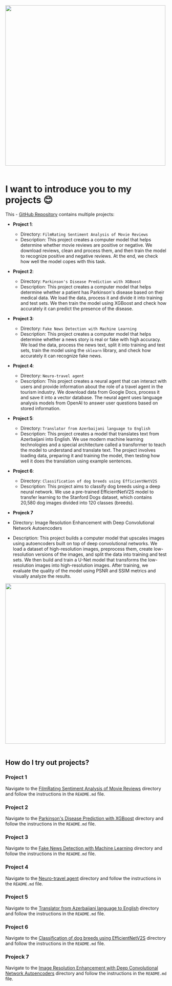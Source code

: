 <img src="https://user-images.githubusercontent.com/74038190/212749447-bfb7e725-6987-49d9-ae85-2015e3e7cc41.gif" width="500">
<br><br>

# I want to introduce you to my projects :blush:

This - [GitHub Repository](https://github.com/Embarg0o/Embarg0o.github.io) contains multiple projects: 

- **Project 1**: 
  - Directory: `FilmRating Sentiment Analysis of Movie Reviews`
  - Description: This project creates a computer model that helps determine whether movie reviews are positive or negative. We download reviews, clean and process them, and then train the model to recognize positive and negative reviews. At the end, we check how well the model copes with this task.

- **Project 2**: 
  - Directory: `Parkinson's Disease Prediction with XGBoost`
  - Description: This project creates a computer model that helps determine whether a patient has Parkinson's disease based on their medical data. We load the data, process it and divide it into training and test sets. We then train the model using XGBoost and check how accurately it can predict the presence of the disease.

- **Project 3**: 
  - Directory: `Fake News Detection with Machine Learning`
  - Description: 
This project creates a computer model that helps determine whether a news story is real or fake with high accuracy. We load the data, process the news text, split it into training and test sets, train the model using the `sklearn` library, and check how accurately it can recognize fake news.

- **Project 4**: 
  - Directory: `Neuro-travel agent`
  - Description: 
This project creates a neural agent that can interact with users and provide information about the role of a travel agent in the tourism industry. We download data from Google Docs, process it and save it into a vector database. The neural agent uses language analysis models from OpenAI to answer user questions based on stored information.

- **Project 5**: 
  - Directory: `Translator from Azerbaijani language to English`
  - Description: 
This project creates a model that translates text from Azerbaijani into English. We use modern machine learning technologies and a special architecture called a transformer to teach the model to understand and translate text. The project involves loading data, preparing it and training the model, then testing how well it does the translation using example sentences.

- **Project 6**: 
  - Directory: `Classification of dog breeds using EfficientNetV2S`
  - Description: 
This project aims to classify dog ​​breeds using a deep neural network. We use a pre-trained EfficientNetV2S model to transfer learning to the Stanford Dogs dataset, which contains 20,580 dog images divided into 120 classes (breeds).

- **Projeck 7**
 - Directory: Image Resolution Enhancement with Deep Convolutional Network Autoencoders
 - Description: 
This project builds a computer model that upscales images using autoencoders built on top of deep convolutional networks. We load a dataset of high-resolution images, preprocess them, create low-resolution versions of the images, and split the data into training and test sets. We then build and train a U-Net model that transforms the low-resolution images into high-resolution images. After training, we evaluate the quality of the model using PSNR and SSIM metrics and visually analyze the results.






<img src="https://github.com/Anmol-Baranwal/Cool-GIFs-For-GitHub/assets/74038190/dad5d025-91c3-43b9-9a3d-1c9266f77cb7" width="500">
<br><br>

## How do I try out projects?

### Project 1
Navigate to the [FilmRating Sentiment Analysis of Movie Reviews](https://github.com/Embarg0o/Embarg0o.github.io/tree/main/FilmRating%20Sentiment%20Analysis%20of%20Movie%20Reviews) directory and follow the instructions in the `README.md` file.

### Project 2
Navigate to the [Parkinson's Disease Prediction with XGBoost](https://github.com/Embarg0o/Embarg0o.github.io/tree/main/Parkinson's%20Disease%20Prediction%20with%20XGBoost) directory and follow the instructions in the `README.md` file.

### Project 3
Navigate to the [Fake News Detection with Machine Learning](https://github.com/Embarg0o/Embarg0o.github.io/tree/main/Fake%20News%20Detection%20with%20Machine%20Learning) directory and follow the instructions in the `README.md` file.

### Project 4
Navigate to the [Neuro-travel agent](https://github.com/Embarg0o/Embarg0o.github.io/tree/main/Neuro-travel%20agent) directory and follow the instructions in the `README.md` file.

### Project 5
Navigate to the [Translator from Azerbaijani language to English](https://github.com/Embarg0o/Embarg0o.github.io/tree/main/Translator%20from%20Azerbaijani%20language%20to%20English) directory and follow the instructions in the `README.md` file.

### Project 6
Navigate to the [Classification of dog breeds using EfficientNetV2S](https://github.com/Embarg0o/Embarg0o.github.io/tree/main/Classification%20of%20dog%20breeds%20using%20EfficientNetV2S) directory and follow the instructions in the `README.md` file.

### Projeck 7
Navigate to the [Image Resolution Enhancement with Deep Convolutional Network Autoencoders](https://github.com/Embarg0o/Embarg0o.github.io/tree/main/Image%20Resolution%20Enhancement%20with%20Deep%20Convolutional%20Network%20Autoencoders) directory and follow the instructions in the `README.md` file.

